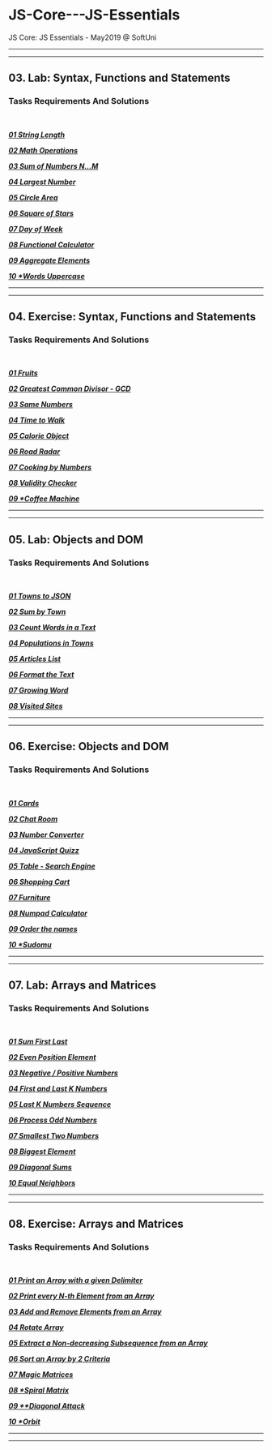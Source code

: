 # JS-Core---JS-Essentials
JS Core:  JS Essentials - May2019 @ SoftUni

---
---


## 03. Lab: Syntax, Functions and Statements

### Tasks Requirements And Solutions
<br>

***<a title="01 String Length" href="https://github.com/TsvetanNikolov123/JS-Core---JS-Essentials/tree/master/03%20Syntax%20Functions%20And%20Statements#0301-string-length">01 String Length</a>***
 
***<a title="02 Math Operations" href="https://github.com/TsvetanNikolov123/JS-Core---JS-Essentials/tree/master/03%20Syntax%20Functions%20And%20Statements#0302-math-operations">02 Math Operations</a>***

***<a title="03 Sum of Numbers N…M" href="https://github.com/TsvetanNikolov123/JS-Core---JS-Essentials/tree/master/03%20Syntax%20Functions%20And%20Statements#0303-sum-of-numbers-nm">03 Sum of Numbers N…M</a>***

***<a title="04 Largest Number" href="https://github.com/TsvetanNikolov123/JS-Core---JS-Essentials/tree/master/03%20Syntax%20Functions%20And%20Statements#0304-largest-number">04 Largest Number</a>***

***<a title="05 Circle Area" href="https://github.com/TsvetanNikolov123/JS-Core---JS-Essentials/tree/master/03%20Syntax%20Functions%20And%20Statements#0305-circle-area">05 Circle Area</a>***

***<a title="06 Square of Stars" href="https://github.com/TsvetanNikolov123/JS-Core---JS-Essentials/tree/master/03%20Syntax%20Functions%20And%20Statements#0306-square-of-stars">06 Square of Stars</a>***

***<a title="07 Day of Week" href="https://github.com/TsvetanNikolov123/JS-Core---JS-Essentials/tree/master/03%20Syntax%20Functions%20And%20Statements#0307-day-of-week">07 Day of Week</a>***

***<a title="08 Functional Calculator" href="https://github.com/TsvetanNikolov123/JS-Core---JS-Essentials/tree/master/03%20Syntax%20Functions%20And%20Statements#0308-functional-calculator">08 Functional Calculator</a>***

***<a title="09 Aggregate Elements" href="https://github.com/TsvetanNikolov123/JS-Core---JS-Essentials/tree/master/03%20Syntax%20Functions%20And%20Statements#0309-aggregate-elements">09 Aggregate Elements</a>***

***<a title="10 Words Uppercase" href="https://github.com/TsvetanNikolov123/JS-Core---JS-Essentials/tree/master/03%20Syntax%20Functions%20And%20Statements#0310-words-uppercase">10 \*Words Uppercase</a>***

---
---

## 04. Exercise: Syntax, Functions and Statements

### Tasks Requirements And Solutions
<br/>

***<a title="01 Fruits" href="https://github.com/TsvetanNikolov123/JS-Core---JS-Essentials/tree/master/04%20Exercise%20Syntax%20Functions%20And%20Statements#0401-fruit">01 Fruits</a>***

***<a title="02 Greatest Common Divisor - GCD" href="https://github.com/TsvetanNikolov123/JS-Core---JS-Essentials/tree/master/04%20Exercise%20Syntax%20Functions%20And%20Statements#0402-greatest-common-divisor---gcd">02 Greatest Common Divisor - GCD</a>***

***<a title="03 Same Numbers" href="https://github.com/TsvetanNikolov123/JS-Core---JS-Essentials/tree/master/04%20Exercise%20Syntax%20Functions%20And%20Statements#0403-same-numbers">03 Same Numbers</a>***

***<a title="04 Time to Walk" href="https://github.com/TsvetanNikolov123/JS-Core---JS-Essentials/tree/master/04%20Exercise%20Syntax%20Functions%20And%20Statements#0404-time-to-walk">04 Time to Walk</a>***

***<a title="05 Calorie Object" href="https://github.com/TsvetanNikolov123/JS-Core---JS-Essentials/tree/master/04%20Exercise%20Syntax%20Functions%20And%20Statements#0405-calorie-object">05 Calorie Object</a>***

***<a title="06 Road Radar" href="https://github.com/TsvetanNikolov123/JS-Core---JS-Essentials/tree/master/04%20Exercise%20Syntax%20Functions%20And%20Statements#0406-road-radar">06 Road Radar</a>***

***<a title="07 Cooking by Numbers" href="https://github.com/TsvetanNikolov123/JS-Core---JS-Essentials/tree/master/04%20Exercise%20Syntax%20Functions%20And%20Statements#0407-cooking-by-numbers">07 Cooking by Numbers</a>***

***<a title="08 Validity Checker" href="https://github.com/TsvetanNikolov123/JS-Core---JS-Essentials/tree/master/04%20Exercise%20Syntax%20Functions%20And%20Statements#0408-validity-checker">08 Validity Checker</a>***

***<a title="09 Coffee Machine" href="https://github.com/TsvetanNikolov123/JS-Core---JS-Essentials/tree/master/04%20Exercise%20Syntax%20Functions%20And%20Statements#0409-coffee-machine">09 \*Coffee Machine</a>***

---
---

## 05. Lab: Objects and DOM

### Tasks Requirements And Solutions
<br/>

***<a title="01 Towns to JSON" href="https://github.com/TsvetanNikolov123/JS-Core---JS-Essentials/tree/master/04%20Exercise%20Syntax%20Functions%20And%20Statements#0401-fruit">01 Towns to JSON</a>***

***<a title="02 Sum by Town" href="https://github.com/TsvetanNikolov123/JS-Core---JS-Essentials/tree/master/05%20Document%20Object%20Model#0502-sum-by-town">02 Sum by Town</a>***

***<a title="03 Count Words in a Text" href="https://github.com/TsvetanNikolov123/JS-Core---JS-Essentials/tree/master/05%20Document%20Object%20Model#0503-count-words-in-a-text">03 Count Words in a Text</a>***

***<a title="04 Populations in Towns" href="https://github.com/TsvetanNikolov123/JS-Core---JS-Essentials/tree/master/05%20Document%20Object%20Model#0504-populations-in-towns">04 Populations in Towns</a>***

***<a title="05 Articles List" href="https://github.com/TsvetanNikolov123/JS-Core---JS-Essentials/tree/master/05%20Document%20Object%20Model#0505-articles-list">05 Articles List</a>***

***<a title="06 Format the Text" href="https://github.com/TsvetanNikolov123/JS-Core---JS-Essentials/tree/master/05%20Document%20Object%20Model#0506-format-the-text">06 Format the Text</a>***

***<a title="07 Growing Word" href="https://github.com/TsvetanNikolov123/JS-Core---JS-Essentials/tree/master/05%20Document%20Object%20Model#0607-growing-word">07 Growing Word</a>***

***<a title="08 Visited Sites" href="https://github.com/TsvetanNikolov123/JS-Core---JS-Essentials/tree/master/05%20Document%20Object%20Model#0508-visited-sites">08 Visited Sites</a>***

---
---

## 06. Exercise: Objects and DOM

### Tasks Requirements And Solutions
<br/>

***<a title="01 Cards" href="https://github.com/TsvetanNikolov123/JS-Core---JS-Essentials/tree/master/06%20Exercise%20Objects%20And%20DOM#0601-cards">01 Cards</a>***

***<a title="02 Chat Room" href="https://github.com/TsvetanNikolov123/JS-Core---JS-Essentials/tree/master/06%20Exercise%20Objects%20And%20DOM#0602-chat-room">02 Chat Room</a>***

***<a title="03 Number Converter" href="https://github.com/TsvetanNikolov123/JS-Core---JS-Essentials/tree/master/06%20Exercise%20Objects%20And%20DOM#0603-number-converter">03 Number Converter</a>***

***<a title="04 JavaScript Quizz" href="https://github.com/TsvetanNikolov123/JS-Core---JS-Essentials/tree/master/06%20Exercise%20Objects%20And%20DOM#0604-javascript-quizz">04 JavaScript Quizz</a>***

***<a title="05 Table - Search Engine" href="https://github.com/TsvetanNikolov123/JS-Core---JS-Essentials/tree/master/06%20Exercise%20Objects%20And%20DOM#0605-table---search-engine">05 Table - Search Engine</a>***

***<a title="06 Shopping Cart" href="https://github.com/TsvetanNikolov123/JS-Core---JS-Essentials/tree/master/06%20Exercise%20Objects%20And%20DOM#0606-shopping-cart">06 Shopping Cart</a>***

***<a title="07 Furniture" href="https://github.com/TsvetanNikolov123/JS-Core---JS-Essentials/tree/master/06%20Exercise%20Objects%20And%20DOM#0607-furniture">07 Furniture</a>***

***<a title="08 Numpad Calculator" href="https://github.com/TsvetanNikolov123/JS-Core---JS-Essentials/tree/master/06%20Exercise%20Objects%20And%20DOM#0608-numpad-calculator">08 Numpad Calculator</a>***

***<a title="09 Order the names" href="https://github.com/TsvetanNikolov123/JS-Core---JS-Essentials/tree/master/06%20Exercise%20Objects%20And%20DOM#0609-order-the-names">09 Order the names</a>***

***<a title="10 Sudomu" href="https://github.com/TsvetanNikolov123/JS-Core---JS-Essentials/tree/master/06%20Exercise%20Objects%20And%20DOM#0610--sudomu">10 \*Sudomu</a>***

---
---

## 07. Lab: Arrays and Matrices

### Tasks Requirements And Solutions
<br/>

***<a title="01 Sum First Last" href="https://github.com/TsvetanNikolov123/JS-Core---JS-Essentials/tree/master/07%20Arrays%20And%20Matrices#0701-sum-first-last">01 Sum First Last</a>***

***<a title="02 Even Position Element" href="https://github.com/TsvetanNikolov123/JS-Core---JS-Essentials/tree/master/07%20Arrays%20And%20Matrices#0702-even-position-element">02 Even Position Element</a>***

***<a title="03 Negative / Positive Numbers" href="https://github.com/TsvetanNikolov123/JS-Core---JS-Essentials/tree/master/07%20Arrays%20And%20Matrices#0703-negative--positive-numbers">03 Negative / Positive Numbers</a>***

***<a title="04 First and Last K Numbers" href="https://github.com/TsvetanNikolov123/JS-Core---JS-Essentials/tree/master/07%20Arrays%20And%20Matrices#0704-first-and-last-k-numbers">04 First and Last K Numbers</a>***

***<a title="05 Last K Numbers Sequence" href="https://github.com/TsvetanNikolov123/JS-Core---JS-Essentials/tree/master/07%20Arrays%20And%20Matrices#0705-last-k-numbers-sequence">05 Last K Numbers Sequence</a>***

***<a title="06 Process Odd Numbers" href="https://github.com/TsvetanNikolov123/JS-Core---JS-Essentials/tree/master/07%20Arrays%20And%20Matrices#0706-process-odd-numbers">06 Process Odd Numbers</a>***

***<a title="07 Smallest Two Numbers" href="https://github.com/TsvetanNikolov123/JS-Core---JS-Essentials/tree/master/07%20Arrays%20And%20Matrices#0707-smallest-two-numbers">07 Smallest Two Numbers</a>***

***<a title="08 Biggest Element" href="https://github.com/TsvetanNikolov123/JS-Core---JS-Essentials/tree/master/07%20Arrays%20And%20Matrices#0708-biggest-element">08 Biggest Element</a>***

***<a title="09 Diagonal Sums" href="https://github.com/TsvetanNikolov123/JS-Core---JS-Essentials/tree/master/07%20Arrays%20And%20Matrices#0709-diagonal-sums">09 Diagonal Sums</a>***

***<a title="10 Equal Neighbors" href="https://github.com/TsvetanNikolov123/JS-Core---JS-Essentials/tree/master/07%20Arrays%20And%20Matrices#0710-equal-neighbors">10 Equal Neighbors</a>***

---
---

## 08. Exercise: Arrays and Matrices

### Tasks Requirements And Solutions
<br/>

***<a title="01 Print an Array with a given Delimiter" href="https://github.com/TsvetanNikolov123/JS-Core---JS-Essentials/tree/master/08%20Exercise%20Arrays%20And%20Matrices#0801-print-an-array-with-a-given-delimiter">01 Print an Array with a given Delimiter</a>***

***<a title="02 Print every N-th Element from an Array" href="https://github.com/TsvetanNikolov123/JS-Core---JS-Essentials/tree/master/08%20Exercise%20Arrays%20And%20Matrices#0802-print-every-n-th-element-from-an-array">02 Print every N-th Element from an Array</a>***

***<a title="03 Add and Remove Elements from an Array" href="https://github.com/TsvetanNikolov123/JS-Core---JS-Essentials/tree/master/08%20Exercise%20Arrays%20And%20Matrices#0803-add-and-remove-elements-from-an-array">03 Add and Remove Elements from an Array</a>***

***<a title="04 Rotate Array" href="https://github.com/TsvetanNikolov123/JS-Core---JS-Essentials/tree/master/08%20Exercise%20Arrays%20And%20Matrices#0804-rotate-array">04 Rotate Array</a>***

***<a title="05 Extract a Non-decreasing Subsequence from an Array" href="https://github.com/TsvetanNikolov123/JS-Core---JS-Essentials/tree/master/08%20Exercise%20Arrays%20And%20Matrices#0805-extract-a-non-decreasing-subsequence-from-an-array">05 Extract a Non-decreasing Subsequence from an Array</a>***

***<a title="06 Sort an Array by 2 Criteria" href="https://github.com/TsvetanNikolov123/JS-Core---JS-Essentials/tree/master/08%20Exercise%20Arrays%20And%20Matrices#0806-sort-an-array-by-2-criteria">06 Sort an Array by 2 Criteria</a>***

***<a title="07 Magic Matrices" href="https://github.com/TsvetanNikolov123/JS-Core---JS-Essentials/tree/master/08%20Exercise%20Arrays%20And%20Matrices#0807-magic-matrices">07 Magic Matrices</a>***

***<a title="08 Spiral Matrix" href="https://github.com/TsvetanNikolov123/JS-Core---JS-Essentials/tree/master/08%20Exercise%20Arrays%20And%20Matrices#0808-spiral-matrix">08 \*Spiral Matrix</a>***

***<a title="09 **Diagonal Attack" href="https://github.com/TsvetanNikolov123/JS-Core---JS-Essentials/tree/master/08%20Exercise%20Arrays%20And%20Matrices#0809-diagonal-attack">09 \*\*Diagonal Attack</a>***

***<a title="10 *Orbit" href="https://github.com/TsvetanNikolov123/JS-Core---JS-Essentials/tree/master/08%20Exercise%20Arrays%20And%20Matrices#0810-orbit">10 \*Orbit</a>***

---
---